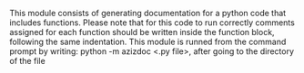 This module consists of generating documentation for a python code that includes functions.
Please note that for this code to run correctly comments assigned for each function should be written inside the function block, following the same indentation.
This module is runned from the command prompt by writing: python -m azizdoc <.py file>,  after going to the directory of the file 
